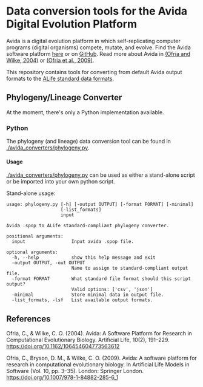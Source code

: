 # Data conversion tools for the Avida Digital Evolution Platform

Avida is a digital evolution platform in which self-replicating computer programs
(digital organisms) compete, mutate, and evolve. Find the Avida software platform
[here](https://avida.devosoft.org/) or on [GitHub](https://github.com/devosoft/avida).
Read more about Avida in [(Ofria and Wilke, 2004)](https://doi.org/10.1162/106454604773563612) 
or [(Ofria et al., 2009)](https://doi.org/10.1007/978-1-84882-285-6_1).

This repository contains tools for converting from default Avida output formats to
the [ALife standard data formats](https://github.com/alife-data-standards/alife-data-standards).

## Phylogeny/Lineage Converter

At the moment, there's only a Python implementation available.

### Python

The phylogeny (and lineage) data conversion tool can be found in
[./avida_converters/phylogeny.py](./avida_converters/phylogeny.py). 

#### Usage

[./avida_converters/phylogeny.py](./avida_converters/phylogeny.py) can be used as
either a stand-alone script or be imported into your own python script.

Stand-alone usage:

```
usage: phylogeny.py [-h] [-output OUTPUT] [-format FORMAT] [-minimal]
                    [-list_formats]
                    input

Avida .spop to ALife standard-compliant phylogeny converter.

positional arguments:
  input                 Input avida .spop file.

optional arguments:
  -h, --help            show this help message and exit
  -output OUTPUT, -out OUTPUT
                        Name to assign to standard-compliant output file.
  -format FORMAT        What standard file format should this script output?
                        Valid options: ['csv', 'json']
  -minimal              Store minimal data in output file.
  -list_formats, -lsf   List available output formats.
```

## References

Ofria, C., & Wilke, C. O. (2004). Avida: A Software Platform for Research in Computational Evolutionary Biology. Artificial Life, 10(2), 191–229. https://doi.org/10.1162/106454604773563612

Ofria, C., Bryson, D. M., & Wilke, C. O. (2009). Avida: A software platform for research in computational evolutionary biology. In Artificial Life Models in Software (Vol. 10, pp. 3–35). London: Springer London. https://doi.org/10.1007/978-1-84882-285-6_1